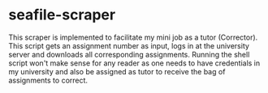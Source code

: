 # seafile-scraper

This scraper is implemented to facilitate my mini job as a tutor (Corrector). This script gets an assignment number as input, logs in at the university server and  downloads all corresponding assignments. Running the shell script won't make sense for any reader as one needs to have credentials in my university and also be assigned as tutor to receive the bag of assignments to correct. 
